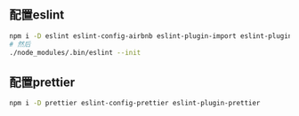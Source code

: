## 配置eslint
<!-- 参考: https://juejin.im/post/5d7b9863e51d456212049214 -->
```bash
npm i -D eslint eslint-config-airbnb eslint-plugin-import eslint-plugin-jsx-a11y eslint-plugin-react eslint-plugin-react-hooks
# 然后
./node_modules/.bin/eslint --init
```

## 配置prettier
```bash
npm i -D prettier eslint-config-prettier eslint-plugin-prettier
```